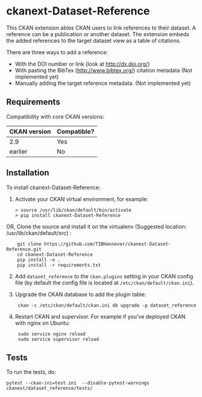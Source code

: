 # ckanext-Dataset-Reference

This CKAN extension ables CKAN users to link references to their dataset. A reference can be a publication or another dataset. The extension embeds the added references to the target dataset view as a table of citations.  

There are three ways to add a reference:
- With the DOI number or link (look at http://dx.doi.org/)
- With pasting the BibTex (http://www.bibtex.org/) citation metadata (Not implemented yet)
- Manually adding the target reference metadata. (Not implemented yet)



## Requirements

Compatibility with core CKAN versions:

| CKAN version    | Compatible?   |
| --------------- | ------------- |
|  2.9 | Yes    |
| earlier | No |           |



## Installation

To install ckanext-Dataset-Reference:

1. Activate your CKAN virtual environment, for example:

       > source /usr/lib/ckan/default/bin/activate
       > pip install ckanext-Dataset-Reference

OR, Clone the source and install it on the virtualenv (Suggested location: /usr/lib/ckan/default/src)
:

        git clone https://github.com/TIBHannover/ckanext-Dataset-Reference.git
        cd ckanext-Dataset-Reference
        pip install -e .
        pip install -r requirements.txt

2. Add `dataset_reference` to the `ckan.plugins` setting in your CKAN
   config file (by default the config file is located at
   `/etc/ckan/default/ckan.ini`).

3. Upgrade the CKAN database to add the plugin table:

        ckan -c /etc/ckan/default/ckan.ini db upgrade -p dataset_reference


4. Restart CKAN and supervisor. For example if you've deployed CKAN with nginx on Ubuntu:

        sudo service nginx reload
        sudo service supervisor reload




## Tests

To run the tests, do:

    pytest --ckan-ini=test.ini  --disable-pytest-warnings  ckanext/dataset_reference/tests/


